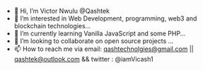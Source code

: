 - 👋 Hi, I’m Victor Nwulu @Qashtek
- 👀 I’m interested in Web Development, programming, web3 and blockchain technologies...
- 🌱 I’m currently learning Vanilla JavaScript and some PHP...
- 💞️ I’m looking to collaborate on open source projects ...
- 📫 How to reach me via email: qashtechnolgies@gmail.com || qashtek@outlook.com && twitter : @iamVicash1
<!---
Qashtek/Qashtek is a ✨ special ✨ repository because its `README.md` (this file) appears on your GitHub profile.
You can click the Preview link to take a look at your changes.
--->
